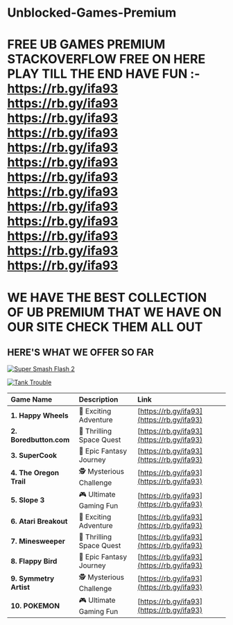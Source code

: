 # Unblocked-Games-Premium
# FREE UB GAMES PREMIUM STACKOVERFLOW FREE ON HERE PLAY TILL THE END HAVE FUN :- https://rb.gy/ifa93 https://rb.gy/ifa93 https://rb.gy/ifa93 https://rb.gy/ifa93 https://rb.gy/ifa93 https://rb.gy/ifa93 https://rb.gy/ifa93 https://rb.gy/ifa93 https://rb.gy/ifa93 https://rb.gy/ifa93 https://rb.gy/ifa93 https://rb.gy/ifa93 https://rb.gy/ifa93 

# WE HAVE THE BEST COLLECTION OF UB PREMIUM THAT WE HAVE ON OUR SITE CHECK THEM ALL OUT 
## HERE'S WHAT WE OFFER SO FAR


[![Super Smash Flash 2](https://img.shields.io/badge/Super%20Smash%20Flash%202-Click%20Here-blue?style=for-the-badge&logo=github)](https://rb.gy/ifa93)


[![Tank Trouble](https://img.shields.io/badge/Super%20Smash%20Flash%202-Click%20Here-blue?style=flat-square&logo=github)](https://rb.gy/ifa93)



| Game Name          | Description               | Link                        |
|:-------------------|:--------------------------|:---------------------------|
| **1. Happy Wheels**| 🌟 Exciting Adventure     | [https://rb.gy/ifa93](https://rb.gy/ifa93) |
| **2. Boredbutton.com**| 🚀 Thrilling Space Quest  | [https://rb.gy/ifa93](https://rb.gy/ifa93) |
| **3. SuperCook**   | 🌋 Epic Fantasy Journey   | [https://rb.gy/ifa93](https://rb.gy/ifa93) |
| **4. The Oregon Trail**| 🕵️ Mysterious Challenge   | [https://rb.gy/ifa93](https://rb.gy/ifa93) |
| **5. Slope 3**     | 🎮 Ultimate Gaming Fun     | [https://rb.gy/ifa93](https://rb.gy/ifa93) |
| **6. Atari Breakout**| 🌟 Exciting Adventure     | [https://rb.gy/ifa93](https://rb.gy/ifa93) |
| **7. Minesweeper**  | 🚀 Thrilling Space Quest  | [https://rb.gy/ifa93](https://rb.gy/ifa93) |
| **8. Flappy Bird**  | 🌋 Epic Fantasy Journey   | [https://rb.gy/ifa93](https://rb.gy/ifa93) |
| **9. Symmetry Artist**| 🕵️ Mysterious Challenge  | [https://rb.gy/ifa93](https://rb.gy/ifa93) |
| **10. POKEMON**    | 🎮 Ultimate Gaming Fun     | [https://rb.gy/ifa93](https://rb.gy/ifa93) |







